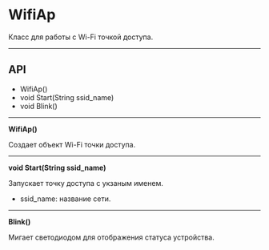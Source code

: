 # WifiAp

Класс для работы с Wi-Fi точкой доступа.

***

## API

- WifiAp()
- void Start(String ssid_name)
- void Blink()

***

**WifiAp()**

Создает объект Wi-Fi точки доступа.

***

**void Start(String ssid_name)**

Запускает точку доступа с укзаным именем.

- ssid_name: название сети.

***

**Blink()**

Мигает светодиодом для отображения статуса устройства.  